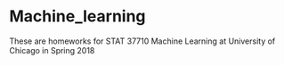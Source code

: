 # Machine_learning
These are homeworks for STAT 37710 Machine Learning at University of Chicago in Spring 2018
